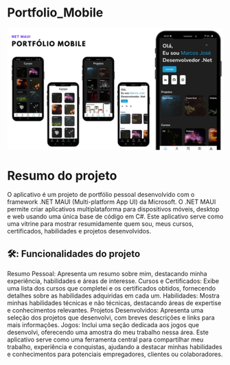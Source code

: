 # Portfolio_Mobile

<p align="center">
<img loading="lazy" src="https://raw.githubusercontent.com/Marcos-Jose-DV/Portfolio_Mobile/main/Capa/tem_portfolio_mob.png"/>
</p>

<h1>Resumo do projeto</h1>
<p>O aplicativo é um projeto de portfólio pessoal desenvolvido com o framework .NET MAUI (Multi-platform App UI) da Microsoft. O .NET MAUI permite criar aplicativos multiplataforma para dispositivos móveis, desktop e web usando uma única base de código em C#. Este aplicativo serve como uma vitrine para mostrar resumidamente quem sou, meus cursos, certificados, habilidades e projetos desenvolvidos.
<h2>🛠️: Funcionalidades do projeto</h2> 
Resumo Pessoal: Apresenta um resumo sobre mim, destacando minha experiência, habilidades e áreas de interesse.
Cursos e Certificados: Exibe uma lista dos cursos que completei e os certificados obtidos, fornecendo detalhes sobre as habilidades adquiridas em cada um.
Habilidades: Mostra minhas habilidades técnicas e não técnicas, destacando áreas de expertise e conhecimentos relevantes.
Projetos Desenvolvidos: Apresenta uma seleção dos projetos que desenvolvi, com breves descrições e links para mais informações.
Jogos: Inclui uma seção dedicada aos jogos que desenvolvi, oferecendo uma amostra do meu trabalho nessa área.
Este aplicativo serve como uma ferramenta central para compartilhar meu trabalho, experiência e conquistas, ajudando a destacar minhas habilidades e conhecimentos para potenciais empregadores, clientes ou colaboradores.
